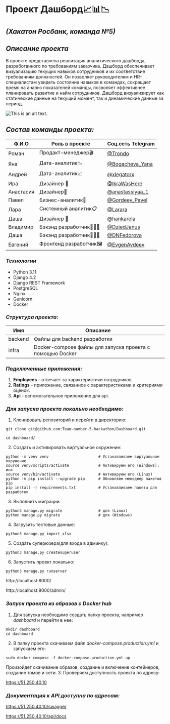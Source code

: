 # Проект Дашборд📈📊📉 
## _(Хакатон Росбанк, команда №5)_

## _Описание проекта_ 

В проекте представлена реализация аналитического дашборда, разработанного по требованиям заказчика. Дашборд обеспечивает визуализацию текущих навыков сотрудников и их соответствие требованиям должностей. Он позволяет руководителям и HR-специалистам увидеть состояние навыков в командах, сокращает время на анализ показателей команды, позволяет эффективнее планировать развитие и найм сотрудников. Дашборд визуализирует как статические данные на текущий момент, так и динамические данные за период.

![This is an alt text.](https://i.postimg.cc/7brybFyh/2024-10-15-001514.png)


## _Состав команды проекта:_
| Ф.И.О    | Роль в проекте           |    Соц.сеть Telegram                          |
| -----    | -------------------------|-----------------------------------------------|
| Роман    | Продакт-менеджер🎬       |<a href="https://t.me/Trondro">@Trondo</a>     |
| Яна      |Дата-аналитик📉 |<a href="https://t.me/Bogacheva_Yana">@Bogacheva_Yana</a>|
| Андрей   |  Дата-аналитик📈         |<a href="https://t.me/xlegatorx">@xlegatorx</a>|
| Ира      |  Дизайнер  🎨        |<a href="https://t.me/IkraWasHere">@IkraWasHere</a>|
| Анастасия|  Дизайнер🎨    |<a href="https://t.me/anastassiyaa_1">@anastassiyaa_1</a>|
| Павел    | Бизнес-аналитик💼|<a href="https://t.me/Gordeev_Pavel">@Gordeev_Pavel</a>|
| Лара     | Системный аналитик📋     |<a href="https://t.me/Larara">@Larara</a>      |
| Даша     |  Дизайнер 🎨             |<a href="https://t.me/hankarela">@hankarela</a>|
| Владимир|Бэкэнд разработчик👨🏻‍💻|<a href="https://t.me/DziedJanus">@DziedJanus</a>|
| Даша   | Бэкэнд разработчик👩🏻‍💻|<a href="https://t.me/DNFedorova">@DNFedorova</a>|
| Евгений  |Фронтенд разработчик🖼|<a href="https://t.me/EvgenAvdeev">@EvgenAvdeev</a>|



### _Технологии_
* Python 3.11
* Django 4.2
* Django REST Framework
* PostgreSQL
* Nginx
* Gunicorn
* Docker



### _Структура проекта:_

| Имя    | Описание                                                  |
| -----  | --------------------------------------------------------- |
| backend| Файлы для backend разработки                              |
| infra  | Docker-compose файлы для запуска проекта с помощью Docker |

### _Подключенные приложения:_

1. **Employees** - отвечает за характеристики сотрудников.
2. **Ratings** - приложение, связанное с характеристиками и критериями оценок.
3. **Api** - вспомогательное приложение для api.


### _Для запуска проекта локально необходимо:_
1. Клонировать репозиторий и перейти в директорию:

```
git clone git@github.com:Team-number-5-hackathon/Dashboard.git
```

```
cd dashboard/
```

2. Создать и активировать виртуальное окружение:

```
python -m venv venv                      # Устанавливаем виртуальное окружение
source venv/scripts/activate             # Активируем его (Windows); или
source venv/bin/activate                 # Активируем его (Linux)
python -m pip install --upgrade pip      # Обновляем менеджер пакетов pip
pip install -r requirements.txt          # Устанавливаем пакеты для разработки
```
3. Выполнить миграции:
```
python3 manage.py migrate                # для (Linux)
python manage.py migrate                 # для (Windows)
```
4. Загрузить тестовые данные:
```
python3 manage.py import_xlsx

```
5. Создать суперюзера(для входа в админку):
```
python3 manage.py createsuperuser

```
6. Запустить проект локально:
```
python3 manage.py runserver
```
http://localhost:8000/

http://localhost:8000/admin/

### _Запуск проекта из образов с Docker hub_
1. Для запуска необходимо создать папку проекта, например _dashboard_ и перейти в нее:
```
mkdir dashboard
cd dashboard
```
2. В папку проекта скачиваем файл _docker-compose.production.yml_ и запускаем его:
```
sudo docker compose -f docker-compose.production.yml up
```
Произойдет скачивание образов, создание и включение контейнеров, создание томов и сети.
3. Проверяем доступность проекта по адресу:

https://51.250.40.10

### _Документация к API доступна по адресам:_
https://51.250.40.10/swagger

https://51.250.40.10/api/docs
